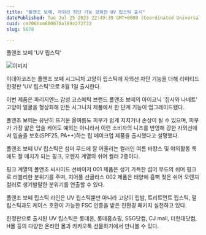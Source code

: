 ```yaml
---
title: "폴앤조 보떼, 자외선 차단 기능 강화한 UV 립스틱 출시"
datePublished: Tue Jul 25 2023 22:49:39 GMT+0000 (Coordinated Universal Time)
cuid: cm706hxm800070al89z272f33
slug: 5678

---
```



폴앤조 보떼 'UV 립스틱'

![이미지](https://cdn.hashnode.com/res/hashnode/image/upload/v1739259999051/fce570ba-b583-4254-a832-8d01d1b5329a.jpeg)

이데아코즈는 폴앤조 보떼 시그니처 고양이 립스틱에 자외선 차단 기능을 더해 리미티드 한정판 'UV 립스틱'으로 8월 1일 출시한다.

이번 제품은 파리지엔느 감성 코스메틱 브랜드 폴앤조 보떼의 아이코닉 '집시와 나네트' 고양이 얼굴을 형상화해 만든 시그니처 제품에서 한 단계 기능이 업그레이드됐다.

폴앤조 보떼는 유난히 뜨거운 올여름도 피부가 쉽게 지치거나 손상이 될 수 있으며, 피부가 가장 얇은 입술 케어도 예외는 아니라서 이런 소비자의 니즈를 반영해 강한 자외선에서 입술을 보호(SPF25, PA++)하는 립 메이크업 제품을 출시했다고 설명했다.

폴앤조 보떼 UV 립스틱은 섬머 무드에 잘 어울리는 컬러인 여름 바캉스 및 야외활동 룩에도 잘 매치가 되는 핑크, 오렌지 계열의 쉬어 컬러 2종이다.

핑크 계열의 폴앤조 씨사이드 선바이저 001 제품은 생기 가득한 섬머 무드의 쉬어 핑크로 러블리한 분위기를 주며, 치어풀 선글라스 002 제품은 태양에 흠뻑 젖은 쉬어 오렌지 컬러로 생기발랄한 분위기를 연출할 수 있다.

폴앤조 보떼 립스틱 라인은 UV 립스틱뿐만 아니라 고양이 립밤, 트리트먼트 립스틱, 펄 립스틱과도 케이스 호환이 가능한 FSC 인증을 받은 친환경 패키지 실천하고 있다.

한정판으로 출시된 UV 립스틱은 롯데온, 롯데홈쇼핑, SSG닷컴, CJ mall, 더현대닷컴, H몰 등의 다양한 온라인 몰과 카카오톡 선물하기에서 만나볼 수 있다.